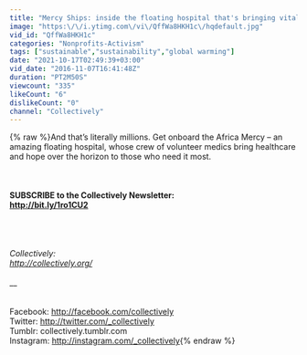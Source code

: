 ```yaml
---
title: "Mercy Ships: inside the floating hospital that's bringing vital healthcare to millions"
image: "https:\/\/i.ytimg.com\/vi\/QffWa8HKH1c\/hqdefault.jpg"
vid_id: "QffWa8HKH1c"
categories: "Nonprofits-Activism"
tags: ["sustainable","sustainability","global warming"]
date: "2021-10-17T02:49:39+03:00"
vid_date: "2016-11-07T16:41:48Z"
duration: "PT2M50S"
viewcount: "335"
likeCount: "6"
dislikeCount: "0"
channel: "Collectively"
---
```

{% raw %}And that’s literally millions. Get onboard the Africa Mercy – an amazing floating hospital, whose crew of volunteer medics bring healthcare and hope over the horizon to those who need it most.<br />__<br /><br /><br />SUBSCRIBE to the Collectively Newsletter:<br /><a rel="nofollow" target="blank" href="http://bit.ly/1ro1CU2">http://bit.ly/1ro1CU2</a><br /><br />___<br /><br /><br />Collectively:<br /><a rel="nofollow" target="blank" href="http://collectively.org/">http://collectively.org/</a><br /><br />___<br /><br /><br />Facebook: <a rel="nofollow" target="blank" href="http://facebook.com/collectively">http://facebook.com/collectively</a><br />Twitter: <a rel="nofollow" target="blank" href="http://twitter.com/_collectively">http://twitter.com/_collectively</a><br />Tumblr: collectively.tumblr.com<br />Instagram: <a rel="nofollow" target="blank" href="http://instagram.com/_collectively">http://instagram.com/_collectively</a>{% endraw %}
